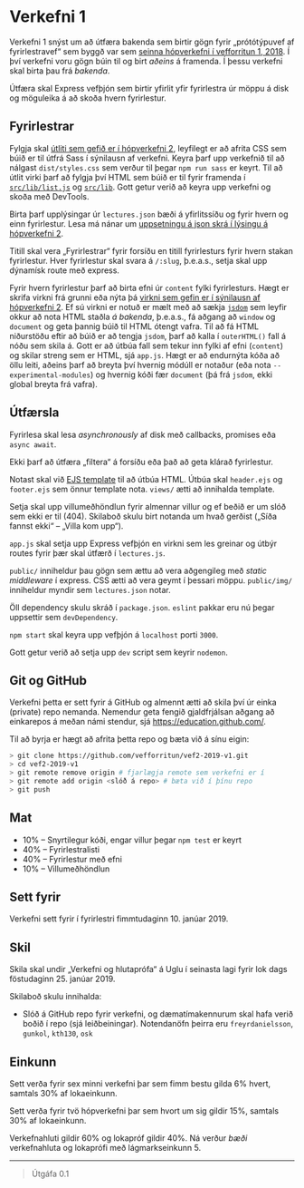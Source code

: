 # Verkefni 1

Verkefni 1 snýst um að útfæra bakenda sem birtir gögn fyrir „prótótýpuvef af fyrirlestravef“ sem byggð var sem [seinna hópverkefni í vefforritun 1, 2018](https://github.com/vefforritun/vef1-2018-h2-synilausn). Í því verkefni voru gögn búin til og birt _aðeins_ á framenda. Í þessu verkefni skal birta þau frá _bakenda_.

Útfæra skal Express vefþjón sem birtir yfirlit yfir fyrirlestra úr möppu á disk og möguleika á að skoða hvern fyrirlestur.

## Fyrirlestrar

Fylgja skal [útliti sem gefið er í hópverkefni 2](https://github.com/vefforritun/vef1-2018-h2-synilausn/tree/master/utlit), leyfilegt er að afrita CSS sem búið er til útfrá Sass í sýnilausn af verkefni. Keyra þarf upp verkefnið til að nálgast `dist/styles.css` sem verður til þegar `npm run sass` er keyrt. Til að útlit virki þarf að fylgja því HTML sem búið er til fyrir framenda í [`src/lib/list.js`](https://github.com/vefforritun/vef1-2018-h2-synilausn/blob/master/src/lib/list.js) og [`src/lib`](https://github.com/vefforritun/vef1-2018-h2-synilausn/blob/master/src/lib/lecture.js). Gott getur verið að keyra upp verkefni og skoða með DevTools.

Birta þarf upplýsingar úr `lectures.json` bæði á yfirlitssíðu og fyrir hvern og einn fyrirlestur. Lesa má nánar um [uppsetningu á json skrá í lýsingu á hópverkefni 2](https://github.com/vefforritun/vef1-2018-h2-synilausn#fyrirlestrag%C3%B6gn).

Titill skal vera „Fyrirlestrar“ fyrir forsíðu en titill fyrirlesturs fyrir hvern stakan fyrirlestur. Hver fyrirlestur skal svara á `/:slug`, þ.e.a.s., setja skal upp dýnamísk route með express.

Fyrir hvern fyrirlestur þarf að birta efni úr `content` fylki fyrirlesturs. Hægt er skrifa virkni frá grunni eða nýta þá [virkni sem gefin er í sýnilausn af hópverkefni 2](https://github.com/vefforritun/vef1-2018-h2-synilausn/blob/master/src/lib/item.js). Ef sú virkni er notuð er mælt með að sækja [`jsdom`](https://github.com/jsdom/jsdom) sem leyfir okkur að nota HTML staðla _á bakenda_, þ.e.a.s., fá aðgang að `window` og `document` og geta þannig búið til HTML ótengt vafra. Til að fá HTML niðurstöðu eftir að búið er að tengja `jsdom`, þarf að kalla í `outerHTML()` fall á nóðu sem skila á. Gott er að útbúa fall sem tekur inn fylki af efni (`content`) og skilar streng sem er HTML, sjá `app.js`. Hægt er að endurnýta kóða að öllu leiti, aðeins þarf að breyta því hvernig módúll er notaður (eða nota `--experimental-modules`) og hvernig kóði fær `document` (þá frá `jsdom`, ekki global breyta frá vafra).

## Útfærsla

Fyrirlesa skal lesa _asynchronously_ af disk með callbacks, promises eða `async await`.

Ekki þarf að útfæra „filtera“ á forsíðu eða það að geta klárað fyrirlestur.

Notast skal við [EJS template](https://github.com/mde/ejs) til að útbúa HTML. Útbúa skal `header.ejs` og `footer.ejs` sem önnur template nota. `views/` ætti að innihalda template.

Setja skal upp villumeðhöndlun fyrir almennar villur og ef beðið er um slóð sem ekki er til (404). Skilaboð skulu birt notanda um hvað gerðist („Síða fannst ekki“ – „Villa kom upp“).

`app.js` skal setja upp Express vefþjón en virkni sem les greinar og útbýr routes fyrir þær skal útfærð í `lectures.js`.

`public/` inniheldur þau gögn sem ættu að vera aðgengileg með _static middleware_ í express. CSS ætti að vera geymt í þessari möppu. `public/img/` inniheldur myndir sem `lectures.json` notar.

Öll dependency skulu skráð í `package.json`. `eslint` pakkar eru nú þegar uppsettir sem `devDependency`.

`npm start` skal keyra upp vefþjón á `localhost` porti `3000`.

Gott getur verið að setja upp `dev` script sem keyrir `nodemon`.

## Git og GitHub

Verkefni þetta er sett fyrir á GitHub og almennt ætti að skila því úr einka (private) repo nemanda. Nemendur geta fengið gjaldfrjálsan aðgang að einkarepos á meðan námi stendur, sjá https://education.github.com/.

Til að byrja er hægt að afrita þetta repo og bæta við á sínu eigin:

```bash
> git clone https://github.com/vefforritun/vef2-2019-v1.git
> cd vef2-2019-v1
> git remote remove origin # fjarlægja remote sem verkefni er í
> git remote add origin <slóð á repo> # bæta við í þínu repo
> git push
```

## Mat

* 10% – Snyrtilegur kóði, engar villur þegar `npm test` er keyrt
* 40% – Fyrirlestralisti
* 40% – Fyrirlestur með efni
* 10% – Villumeðhöndlun

## Sett fyrir

Verkefni sett fyrir í fyrirlestri fimmtudaginn 10. janúar 2019.

## Skil

Skila skal undir „Verkefni og hlutaprófa“ á Uglu í seinasta lagi fyrir lok dags föstudaginn 25. janúar 2019.

Skilaboð skulu innihalda:

* Slóð á GitHub repo fyrir verkefni, og dæmatímakennurum skal hafa verið boðið í repo (sjá leiðbeiningar). Notendanöfn þeirra eru `freyrdanielsson`, `gunkol`, `kth130`, `osk`

## Einkunn

Sett verða fyrir sex minni verkefni þar sem fimm bestu gilda 6% hvert, samtals 30% af lokaeinkunn.

Sett verða fyrir tvö hópverkefni þar sem hvort um sig gildir 15%, samtals 30% af lokaeinkunn.

Verkefnahluti gildir 60% og lokapróf gildir 40%. Ná verður *bæði* verkefnahluta og lokaprófi með lágmarkseinkunn 5.

---

> Útgáfa 0.1
